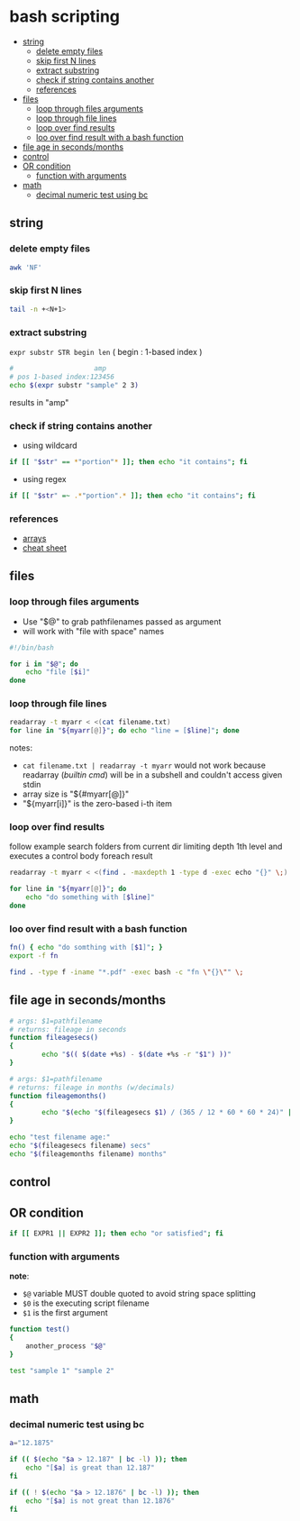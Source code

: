 # bash scripting

- [string](#string)
  - [delete empty files](#delete-empty-files)
  - [skip first N lines](#skip-first-n-lines)
  - [extract substring](#extract-substring)
  - [check if string contains another](#check-if-string-contains-another)
  - [references](#references)
- [files](#files)
  - [loop through files arguments](#loop-through-files-arguments)
  - [loop through file lines](#loop-through-file-lines)
  - [loop over find results](#loop-over-find-results)
  - [loo over find result with a bash function](#loo-over-find-result-with-a-bash-function)
- [file age in seconds/months](#file-age-in-secondsmonths)
- [control](#control)
- [OR condition](#or-condition)
  - [function with arguments](#function-with-arguments)
- [math](#math)
  - [decimal numeric test using bc](#decimal-numeric-test-using-bc)


## string

### delete empty files

```sh
awk 'NF'
```

### skip first N lines

```sh
tail -n +<N+1>
```

### extract substring

`expr substr STR begin len` ( begin : 1-based index )

```sh
#                    amp
# pos 1-based index:123456
echo $(expr substr "sample" 2 3)
```

results in "amp"

### check if string contains another

- using wildcard

```sh
if [[ "$str" == *"portion"* ]]; then echo "it contains"; fi
```

- using regex

```sh
if [[ "$str" =~ .*"portion".* ]]; then echo "it contains"; fi
```

### references

- [arrays](https://opensource.com/article/18/5/you-dont-know-bash-intro-bash-arrays)
- [cheat sheet](https://devhints.io/bash)

## files

### loop through files arguments

- Use "$@" to grab pathfilenames passed as argument
- will work with "file with space" names

```sh
#!/bin/bash

for i in "$@"; do
	echo "file [$i]"
done
```

### loop through file lines

```sh
readarray -t myarr < <(cat filename.txt)
for line in "${myarr[@]}"; do echo "line = [$line]"; done
```

notes:
- `cat filename.txt | readarray -t myarr` would not work because readarray (*builtin cmd*) will be in a subshell and couldn't access given stdin
- array size is "${#myarr[@]}"
- "${myarr[i]}" is the zero-based i-th item

### loop over find results

follow example search folders from current dir limiting depth 1th level and executes a control body foreach result

```sh
readarray -t myarr < <(find . -maxdepth 1 -type d -exec echo "{}" \;)

for line in "${myarr[@]}"; do
    echo "do something with [$line]"
done
```

### loo over find result with a bash function

```sh
fn() { echo "do somthing with [$1]"; }
export -f fn

find . -type f -iname "*.pdf" -exec bash -c "fn \"{}\"" \;
```

## file age in seconds/months

```sh
# args: $1=pathfilename
# returns: fileage in seconds
function fileagesecs()
{
        echo "$(( $(date +%s) - $(date +%s -r "$1") ))"
}

# args: $1=pathfilename
# returns: fileage in months (w/decimals)
function fileagemonths()
{
        echo "$(echo "$(fileagesecs $1) / (365 / 12 * 60 * 60 * 24)" | bc -l)"
}

echo "test filename age:"
echo "$(fileagesecs filename) secs"
echo "$(fileagemonths filename) months"
```

## control

## OR condition

```sh
if [[ EXPR1 || EXPR2 ]]; then echo "or satisfied"; fi
```

### function with arguments

**note**:
- `$@` variable MUST double quoted to avoid string space splitting
- `$0` is the executing script filename
- `$1` is the first argument

```sh
function test()
{
	another_process "$@"
}

test "sample 1" "sample 2"
```

## math

### decimal numeric test using bc

```sh
a="12.1875"

if (( $(echo "$a > 12.187" | bc -l) )); then
	echo "[$a] is great than 12.187"
fi

if (( ! $(echo "$a > 12.1876" | bc -l) )); then
	echo "[$a] is not great than 12.1876"
fi
```